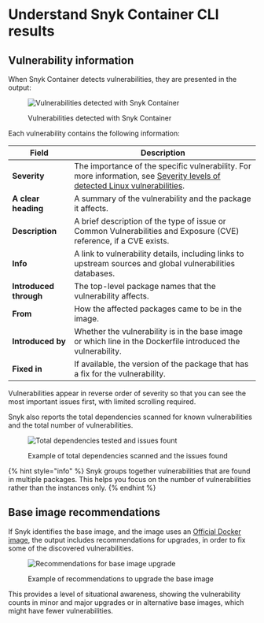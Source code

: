# Understand Snyk Container CLI results

## **Vulnerability information**

When Snyk Container detects vulnerabilities, they are presented in the output:

<figure><img src="../../.gitbook/assets/clivulnerabiilities.png" alt="Vulnerabilities detected with Snyk Container"><figcaption><p>Vulnerabilities detected with Snyk Container</p></figcaption></figure>

Each vulnerability contains the following information:

| **Field**              | **Description**                                                                                                                                                                                                                                    |
| ---------------------- | -------------------------------------------------------------------------------------------------------------------------------------------------------------------------------------------------------------------------------------------------- |
| **Severity**           | The importance of the specific vulnerability. For more information, see [Severity levels of detected Linux vulnerabilities](../../scan-applications/snyk-container/how-snyk-container-works/severity-levels-of-detected-linux-vulnerabilities.md). |
| **A clear heading**    | A summary of the vulnerability and the package it affects.                                                                                                                                                                                         |
| **Description**        | A brief description of the type of issue or Common Vulnerabilities and Exposure (CVE) reference, if a CVE exists.                                                                                                                                  |
| **Info**               | A link to vulnerability details, including links to upstream sources and global vulnerabilities databases.                                                                                                                                         |
| **Introduced through** | The top-level package names that the vulnerability affects.                                                                                                                                                                                        |
| **From**               | How the affected packages came to be in the image.                                                                                                                                                                                                 |
| **Introduced by**      | Whether the vulnerability is in the base image or which line in the Dockerfile introduced the vulnerability.                                                                                                                                       |
| **Fixed in**           | If available, the version of the package that has a fix for the vulnerability.                                                                                                                                                                     |

Vulnerabilities appear in reverse order of severity so that you can see the most important issues first, with limited scrolling required.

Snyk also reports the total dependencies scanned for known vulnerabilities and the total number of vulnerabilities.

<figure><img src="../../.gitbook/assets/clisummary.png" alt="Total dependencies tested and issues fount"><figcaption><p>Example of total dependencies scanned and the issues found</p></figcaption></figure>

{% hint style="info" %}
Snyk groups together vulnerabilities that are found in multiple packages. This helps you focus on the number of vulnerabilities rather than the instances only.
{% endhint %}

## Base image recommendations

If Snyk identifies the base image, and the image uses an [Official Docker image](https://docs.docker.com/docker-hub/official\_images/), the output includes recommendations for upgrades, in order to fix some of the discovered vulnerabilities.

<figure><img src="../../.gitbook/assets/clirecommendations.png" alt="Recommendations for base image upgrade"><figcaption><p>Example of recommendations to upgrade the base image</p></figcaption></figure>

This provides a level of situational awareness, showing the vulnerability counts in minor and major upgrades or in alternative base images, which might have fewer vulnerabilities.
